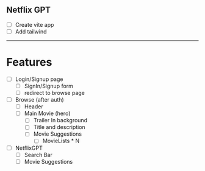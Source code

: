 ## Netflix GPT

- [ ] Create vite app
- [ ] Add tailwind

---

# Features

- [ ] Login/Signup page
  - [ ] SignIn/Signup form
  - [ ] redirect to browse page
- [ ] Browse (after auth)
  - [ ] Header
  - [ ] Main Movie (hero)
    - [ ] Trailer In background
    - [ ] Title and description
    - [ ] Movie Suggestions
      - [ ] MovieLists \* N
- [ ] NetflixGPT
  - [ ] Search Bar
  - [ ] Movie Suggestions
